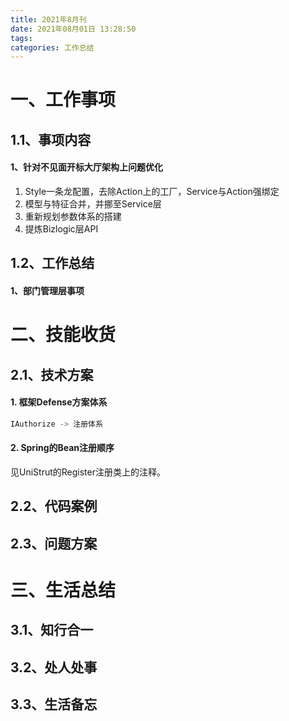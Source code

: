 ```yaml
---
title: 2021年8月刊
date: 2021年08月01日 13:28:50
tags:
categories: 工作总结
---
```


# 一、工作事项

## 1.1、事项内容

#### 1、针对不见面开标大厅架构上问题优化
1. Style一条龙配置，去除Action上的工厂，Service与Action强绑定
2. 模型与特征合并，并挪至Service层
3. 重新规划参数体系的搭建
4. 提炼Bizlogic层API


## 1.2、工作总结
#### 1、部门管理层事项



# 二、技能收货

## 2.1、技术方案
#### 1. 框架Defense方案体系
```java
IAuthorize -> 注册体系
```

#### 2. Spring的Bean注册顺序
见UniStrut的Register注册类上的注释。

## 2.2、代码案例


## 2.3、问题方案


# 三、生活总结
## 3.1、知行合一


## 3.2、处人处事


## 3.3、生活备忘

